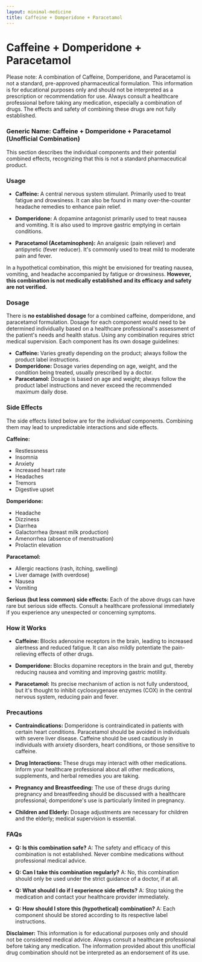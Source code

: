 ```yaml
---
layout: minimal-medicine
title: Caffeine + Domperidone + Paracetamol
---
```


# Caffeine + Domperidone + Paracetamol
Please note:  A combination of Caffeine, Domperidone, and Paracetamol is not a standard, pre-approved pharmaceutical formulation.  This information is for educational purposes only and should not be interpreted as a prescription or recommendation for use.  Always consult a healthcare professional before taking any medication, especially a combination of drugs.  The effects and safety of combining these drugs are not fully established.

### Generic Name: Caffeine + Domperidone + Paracetamol (Unofficial Combination)

This section describes the individual components and their potential combined effects, recognizing that this is not a standard pharmaceutical product.


### Usage

* **Caffeine:** A central nervous system stimulant.  Primarily used to treat fatigue and drowsiness. It can also be found in many over-the-counter headache remedies to enhance pain relief.

* **Domperidone:** A dopamine antagonist primarily used to treat nausea and vomiting. It is also used to improve gastric emptying in certain conditions.

* **Paracetamol (Acetaminophen):** An analgesic (pain reliever) and antipyretic (fever reducer). It's commonly used to treat mild to moderate pain and fever.

In a hypothetical combination, this might be envisioned for treating nausea, vomiting, and headache accompanied by fatigue or drowsiness.  **However, this combination is not medically established and its efficacy and safety are not verified.**


### Dosage

There is **no established dosage** for a combined caffeine, domperidone, and paracetamol formulation.  Dosage for each component would need to be determined individually based on a healthcare professional's assessment of the patient's needs and health status.  Using any combination requires strict medical supervision.  Each component has its own dosage guidelines:

* **Caffeine:** Varies greatly depending on the product; always follow the product label instructions.
* **Domperidone:** Dosage varies depending on age, weight, and the condition being treated, usually prescribed by a doctor.
* **Paracetamol:**  Dosage is based on age and weight; always follow the product label instructions and never exceed the recommended maximum daily dose.


### Side Effects

The side effects listed below are for the *individual* components.  Combining them may lead to unpredictable interactions and side effects.

**Caffeine:**
* Restlessness
* Insomnia
* Anxiety
* Increased heart rate
* Headaches
* Tremors
* Digestive upset

**Domperidone:**
* Headache
* Dizziness
* Diarrhea
* Galactorrhea (breast milk production)
* Amenorrhea (absence of menstruation)
* Prolactin elevation


**Paracetamol:**
* Allergic reactions (rash, itching, swelling)
* Liver damage (with overdose)
* Nausea
* Vomiting

**Serious (but less common) side effects:**  Each of the above drugs can have rare but serious side effects.  Consult a healthcare professional immediately if you experience any unexpected or concerning symptoms.


### How it Works

* **Caffeine:** Blocks adenosine receptors in the brain, leading to increased alertness and reduced fatigue. It can also mildly potentiate the pain-relieving effects of other drugs.

* **Domperidone:** Blocks dopamine receptors in the brain and gut, thereby reducing nausea and vomiting and improving gastric motility.

* **Paracetamol:**  Its precise mechanism of action is not fully understood, but it's thought to inhibit cyclooxygenase enzymes (COX) in the central nervous system, reducing pain and fever.


### Precautions

* **Contraindications:**  Domperidone is contraindicated in patients with certain heart conditions.  Paracetamol should be avoided in individuals with severe liver disease.  Caffeine should be used cautiously in individuals with anxiety disorders, heart conditions, or those sensitive to caffeine.

* **Drug Interactions:**  These drugs may interact with other medications.  Inform your healthcare professional about all other medications, supplements, and herbal remedies you are taking.

* **Pregnancy and Breastfeeding:** The use of these drugs during pregnancy and breastfeeding should be discussed with a healthcare professional; domperidone's use is particularly limited in pregnancy.

* **Children and Elderly:** Dosage adjustments are necessary for children and the elderly; medical supervision is essential.


### FAQs

* **Q: Is this combination safe?**  A: The safety and efficacy of this combination is not established.  Never combine medications without professional medical advice.

* **Q:  Can I take this combination regularly?** A: No, this combination should only be used under the strict guidance of a doctor, if at all.

* **Q: What should I do if I experience side effects?** A: Stop taking the medication and contact your healthcare provider immediately.

* **Q: How should I store this (hypothetical) combination?** A:  Each component should be stored according to its respective label instructions.

**Disclaimer:** This information is for educational purposes only and should not be considered medical advice.  Always consult a healthcare professional before taking any medication.  The information provided about this unofficial drug combination should not be interpreted as an endorsement of its use.
